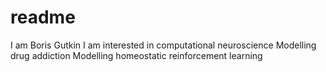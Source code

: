 # readme
I am Boris Gutkin
I am interested in computational neuroscience
Modelling drug addiction
Modelling homeostatic reinforcement learning
